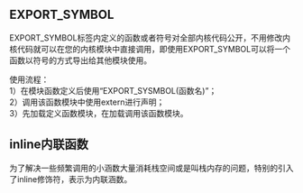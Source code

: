 ## EXPORT_SYMBOL

EXPORT_SYMBOL标签内定义的函数或者符号对全部内核代码公开，不用修改内核代码就可以在您的内核模块中直接调用，即使用EXPORT_SYMBOL可以将一个函数以符号的方式导出给其他模块使用。

使用流程：  
1）在模块函数定义后使用“EXPORT_SYSMBOL(函数名)”；  
2）调用该函数模块中使用extern进行声明；  
3）先加载定义函数模块，在加载调用该函数模块。  


## inline内联函数

为了解决一些频繁调用的小涵数大量消耗栈空间或是叫栈内存的问题，特别的引入了inline修饰符，表示为内联涵数。
